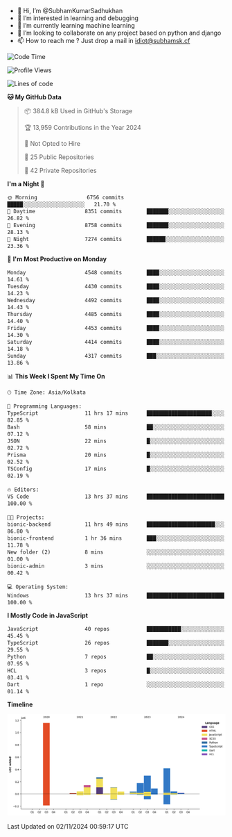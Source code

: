 - 👋 Hi, I’m @SubhamKumarSadhukhan
- 👀 I’m interested in learning and debugging
- 🌱 I’m currently learning machine learning
- 💞️ I’m looking to collaborate on any project based on python and django
- 📫 How to reach me ?
      Just drop a mail in idiot@subhamsk.cf

<!---
SubhamKumarSadhukhan/SubhamKumarSadhukhan is a ✨ special ✨ repository because its `README.md` (this file) appears on your GitHub profile.
You can click the Preview link to take a look at your changes.
--->


<!--START_SECTION:waka-->
![Code Time](http://img.shields.io/badge/Code%20Time-2%2C582%20hrs%2048%20mins-blue)

![Profile Views](http://img.shields.io/badge/Profile%20Views-4-blue)

![Lines of code](https://img.shields.io/badge/From%20Hello%20World%20I%27ve%20Written-2.8%20million%20lines%20of%20code-blue)

**🐱 My GitHub Data** 

> 📦 384.8 kB Used in GitHub's Storage 
 > 
> 🏆 13,959 Contributions in the Year 2024
 > 
> 🚫 Not Opted to Hire
 > 
> 📜 25 Public Repositories 
 > 
> 🔑 42 Private Repositories 
 > 
**I'm a Night 🦉** 

```text
🌞 Morning                6756 commits        █████░░░░░░░░░░░░░░░░░░░░   21.70 % 
🌆 Daytime                8351 commits        ███████░░░░░░░░░░░░░░░░░░   26.82 % 
🌃 Evening                8758 commits        ███████░░░░░░░░░░░░░░░░░░   28.13 % 
🌙 Night                  7274 commits        ██████░░░░░░░░░░░░░░░░░░░   23.36 % 
```
📅 **I'm Most Productive on Monday** 

```text
Monday                   4548 commits        ████░░░░░░░░░░░░░░░░░░░░░   14.61 % 
Tuesday                  4430 commits        ████░░░░░░░░░░░░░░░░░░░░░   14.23 % 
Wednesday                4492 commits        ████░░░░░░░░░░░░░░░░░░░░░   14.43 % 
Thursday                 4485 commits        ████░░░░░░░░░░░░░░░░░░░░░   14.40 % 
Friday                   4453 commits        ████░░░░░░░░░░░░░░░░░░░░░   14.30 % 
Saturday                 4414 commits        ████░░░░░░░░░░░░░░░░░░░░░   14.18 % 
Sunday                   4317 commits        ███░░░░░░░░░░░░░░░░░░░░░░   13.86 % 
```


📊 **This Week I Spent My Time On** 

```text
🕑︎ Time Zone: Asia/Kolkata

💬 Programming Languages: 
TypeScript               11 hrs 17 mins      █████████████████████░░░░   82.85 % 
Bash                     58 mins             ██░░░░░░░░░░░░░░░░░░░░░░░   07.12 % 
JSON                     22 mins             █░░░░░░░░░░░░░░░░░░░░░░░░   02.72 % 
Prisma                   20 mins             █░░░░░░░░░░░░░░░░░░░░░░░░   02.52 % 
TSConfig                 17 mins             █░░░░░░░░░░░░░░░░░░░░░░░░   02.19 % 

🔥 Editors: 
VS Code                  13 hrs 37 mins      █████████████████████████   100.00 % 

🐱‍💻 Projects: 
bionic-backend           11 hrs 49 mins      ██████████████████████░░░   86.80 % 
bionic-frontend          1 hr 36 mins        ███░░░░░░░░░░░░░░░░░░░░░░   11.78 % 
New folder (2)           8 mins              ░░░░░░░░░░░░░░░░░░░░░░░░░   01.00 % 
bionic-admin             3 mins              ░░░░░░░░░░░░░░░░░░░░░░░░░   00.42 % 

💻 Operating System: 
Windows                  13 hrs 37 mins      █████████████████████████   100.00 % 
```

**I Mostly Code in JavaScript** 

```text
JavaScript               40 repos            ███████████░░░░░░░░░░░░░░   45.45 % 
TypeScript               26 repos            ███████░░░░░░░░░░░░░░░░░░   29.55 % 
Python                   7 repos             ██░░░░░░░░░░░░░░░░░░░░░░░   07.95 % 
HCL                      3 repos             █░░░░░░░░░░░░░░░░░░░░░░░░   03.41 % 
Dart                     1 repo              ░░░░░░░░░░░░░░░░░░░░░░░░░   01.14 % 
```



**Timeline**

![Lines of Code chart](https://raw.githubusercontent.com/SubhamKumarSadhukhan/SubhamKumarSadhukhan/main/assets/bar_graph.png)


 Last Updated on 02/11/2024 00:59:17 UTC
<!--END_SECTION:waka-->
